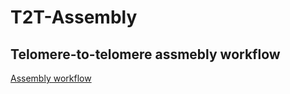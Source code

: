 # T2T-Assembly

## Telomere-to-telomere assmebly workflow

[Assembly workflow](data/workflow/assembly_workflow.png)


